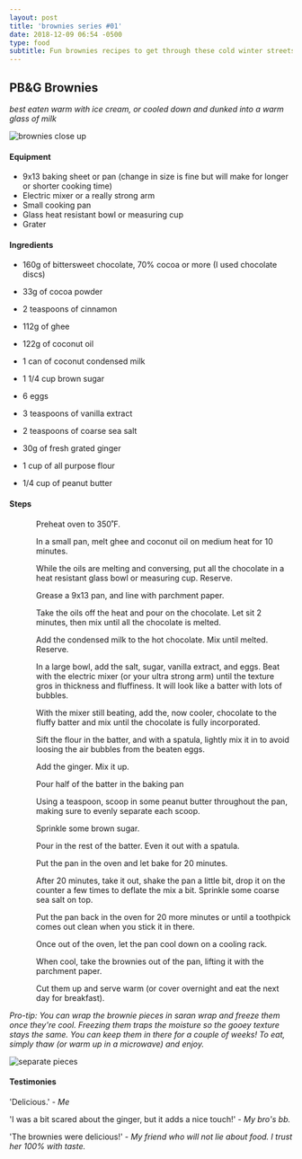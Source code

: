 ```yaml
---
layout: post
title: 'brownies series #01'
date: 2018-12-09 06:54 -0500
type: food
subtitle: Fun brownies recipes to get through these cold winter streets
---
```


## PB&G Brownies
_best eaten warm with ice cream, or cooled down and dunked into a warm glass of milk_

![brownies close up][2]

#### Equipment

- 9x13 baking sheet or pan (change in size is fine but will make for longer or shorter cooking time)
- Electric mixer or a really strong arm
- Small cooking pan
- Glass heat resistant bowl or measuring cup
- Grater

#### Ingredients

- 160g of bittersweet chocolate, 70% cocoa or more (I used chocolate discs)
- 33g of cocoa powder
- 2 teaspoons of cinnamon

- 112g of ghee
- 122g of coconut oil
- 1 can of coconut condensed milk

- 1 1/4 cup brown sugar
- 6 eggs
- 3 teaspoons of vanilla extract
- 2 teaspoons of coarse sea salt

- 30g of fresh grated ginger
- 1 cup of all purpose flour
- 1/4 cup of peanut butter


#### Steps

<ol>
	<ul> Preheat oven to 350˚F. </ul>
	<ul> In a small pan, melt ghee and coconut oil on medium heat for 10 minutes. </ul>
	<ul> While the oils are melting and conversing, put all the chocolate in a heat resistant glass bowl or measuring cup. Reserve. </ul>
	<ul> Grease a 9x13 pan, and line with parchment paper. </ul>
	<ul> Take the oils off the heat and pour on the chocolate. Let sit 2 minutes, then mix until all the chocolate is melted. </ul>
	<ul> Add the condensed milk to the hot chocolate. Mix until melted. Reserve. </ul>
	<ul> In a large bowl, add the salt, sugar, vanilla extract, and eggs. Beat with the electric mixer (or your ultra strong arm) until the texture gros in thickness and fluffiness. It will look like a batter with lots of bubbles. </ul>
	<ul> With the mixer still beating, add the, now cooler, chocolate to the fluffy batter and mix until the chocolate is fully incorporated.</ul>
	<ul> Sift the flour in the batter, and with a spatula, lightly mix it in to avoid loosing the air bubbles from the beaten eggs. </ul>
	<ul> Add the ginger. Mix it up. </ul>
	<ul> Pour half of the batter in the baking pan</ul>
	<ul> Using a teaspoon, scoop in some peanut butter throughout the pan, making sure to evenly separate each scoop.</ul>
	<ul> Sprinkle some brown sugar. </ul>
	<ul> Pour in the rest of the batter. Even it out with a spatula. </ul>
	<ul> Put the pan in the oven and let bake for 20 minutes. </ul>
	<ul> After 20 minutes, take it out, shake the pan a little bit, drop it on the counter a few times to deflate the mix a bit. Sprinkle some coarse sea salt on top.</ul>
	<ul> Put the pan back in the oven for 20 more minutes or until a toothpick comes out clean when you stick it in there. </ul>
	<ul> Once out of the oven, let the pan cool down on a cooling rack. </ul>
	<ul> When cool, take the brownies out of the pan, lifting it with the parchment paper. </ul>
	<ul> Cut them up and serve warm (or cover overnight and eat the next day for breakfast). </ul>

</ol>

_Pro-tip: You can wrap the brownie pieces in saran wrap and freeze them once they're cool. Freezing them traps the moisture so the gooey texture stays the same. You can keep them in there for a couple of weeks! To eat, simply thaw (or warm up in a microwave) and enjoy._

![separate pieces][4]

#### Testimonies

'Delicious.' - _Me_

'I was a bit scared about the ginger, but it adds a nice touch!' - _My bro's bb._

'The brownies were delicious!' - _My friend who will not lie about food. I trust her 100% with taste._


[1]: https://www.dropbox.com/s/olpj7bbmg41h1ba/IMG_0004.jpg?raw=1
[2]: https://www.dropbox.com/s/6kphffe2etqpv0w/IMG_0005.jpg?raw=1
[3]: https://www.dropbox.com/s/cvs8zfl94zriz5u/IMG_0006.jpg?raw=1
[4]: https://www.dropbox.com/s/qbf8e1o7wu1h7px/IMG_0007.jpg?raw=1
[5]: https://www.dropbox.com/s/buz47477qlugb2v/IMG_2416.jpg?raw=1